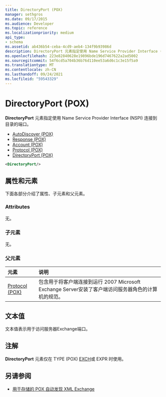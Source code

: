 ```yaml
---
title: DirectoryPort (POX)
manager: sethgros
ms.date: 09/17/2015
ms.audience: Developer
ms.topic: reference
ms.localizationpriority: medium
api_type:
- schema
ms.assetid: ab436b54-ceba-4cd9-aeb4-134f9b93986d
description: DirectoryPort 元素指定使用 Name Service Provider Interface (NSPI) 连接到目录的端口。
ms.openlocfilehash: 223e82840628e19896bde196d7467622a2ad5002
ms.sourcegitcommit: 54f6cd5a704b36b76d110ee53a6d6c1c3e15f5a9
ms.translationtype: MT
ms.contentlocale: zh-CN
ms.lasthandoff: 09/24/2021
ms.locfileid: "59543329"
---
```

# <a name="directoryport-pox"></a>DirectoryPort (POX)

**DirectoryPort** 元素指定使用 Name Service Provider Interface (NSPI) 连接到目录的端口。 
  
- [AutoDiscover (POX)](autodiscover-pox.md) 
- [Response (POX)](response-pox.md)  
- [Account (POX)](account-pox.md)  
- [Protocol (POX)](protocol-pox.md)  
- [DirectoryPort (POX)](directoryport-pox.md)
  
```xml
<DirectoryPort/>
```

## <a name="attributes-and-elements"></a>属性和元素

下面各部分介绍了属性、子元素和父元素。
  
### <a name="attributes"></a>Attributes

无。
  
### <a name="child-elements"></a>子元素

无。
  
### <a name="parent-elements"></a>父元素

|**元素**|**说明**|
|:-----|:-----|
|[Protocol (POX)](protocol-pox.md) <br/> |包含用于将客户端连接到运行 2007 Microsoft Exchange Server安装了客户端访问服务器角色的计算机的规范。  <br/> |
   
## <a name="text-value"></a>文本值

文本值表示用于访问服务器Exchange端口。
  
## <a name="remarks"></a>注解

**DirectoryPort** 元素仅在 TYPE (POX) [EXCH](type-pox.md)或 EXPR 时使用。 
  
## <a name="see-also"></a>另请参阅

- [用于存储的 POX 自动发现 XML Exchange](pox-autodiscover-xml-elements-for-exchange.md)

